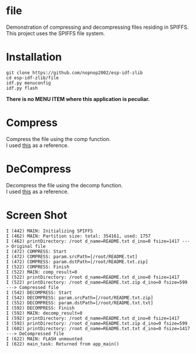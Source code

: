 # file   
Demonstration of compressing and decompressing files residing in SPIFFS.   
This project uses the SPIFFS file system.   

# Installation

```
git clone https://github.com/nopnop2002/esp-idf-zlib
cd esp-idf-zlib/file
idf.py menuconfig
idf.py flash
```

__There is no MENU ITEM where this application is peculiar.__   


# Compress   
Compress the file using the comp function.   
I used [this](https://www.zlib.net/zpipe.c) as a reference.   

# DeCompress   
Decompress the file using the decomp function.   
I used [this](https://www.zlib.net/zpipe.c) as a reference.   

# Screen Shot   
```
I (442) MAIN: Initializing SPIFFS
I (462) MAIN: Partition size: total: 354161, used: 1757
I (462) printDirectory: /root d_name=README.txt d_ino=0 fsize=1417 ---> Original file
I (472) COMPRESS: Start
I (472) COMPRESS: param.srcPath=[/root/README.txt]
I (472) COMPRESS: param.dstPath=[/root/README.txt.zip]
I (522) COMPRESS: Finish
I (522) MAIN: comp_result=0
I (522) printDirectory: /root d_name=README.txt d_ino=0 fsize=1417
I (522) printDirectory: /root d_name=README.txt.zip d_ino=0 fsize=599 ---> Compressed file
I (542) DECOMPRESS: Start
I (542) DECOMPRESS: param.srcPath=[/root/README.txt.zip]
I (552) DECOMPRESS: param.dstPath=[/root/README.txt.txt]
I (592) DECOMPRESS: Finish
I (592) MAIN: decomp_result=0
I (592) printDirectory: /root d_name=README.txt d_ino=0 fsize=1417
I (592) printDirectory: /root d_name=README.txt.zip d_ino=0 fsize=599
I (602) printDirectory: /root d_name=README.txt.txt d_ino=0 fsize=1417 ---> DeCompressed file
I (622) MAIN: FLASH unmounted
I (622) main_task: Returned from app_main()
```

